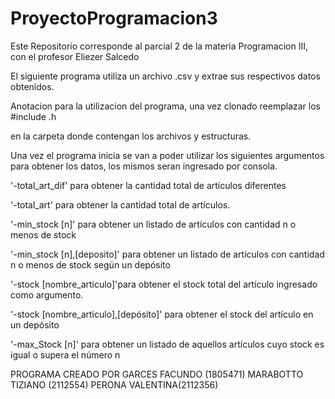 # ProyectoProgramacion3

Este Repositorio corresponde al parcial 2 de la materia Programacion III, con el profesor Eliezer Salcedo

El siguiente programa utiliza un archivo .csv y extrae sus respectivos datos obtenidos.

Anotacion para la utilizacion del programa, una vez clonado reemplazar los #include .h 

en la carpeta donde contengan los archivos y estructuras.

Una vez el programa inicia se van a poder utilizar los siguientes argumentos para obtener los datos, los mismos seran ingresado por consola.

'-total_art_dif' para obtener la cantidad total de artículos diferentes

'-total_art' para obtener la cantidad total de artículos.

'-min_stock [n]' para obtener un listado de artículos con cantidad n o menos de stock

'-min_stock [n],[deposito]' para obtener un listado de artículos con cantidad n o menos de stock según un depósito

'-stock [nombre_articulo]'para obtener el stock total del artículo ingresado como argumento.

'-stock [nombre_articulo],[depósito]' para obtener el stock del artículo en un depósito

'-max_Stock [n]' para obtener un listado de aquellos artículos cuyo stock es igual o supera el número n

PROGRAMA CREADO POR
GARCES FACUNDO (1805471)
MARABOTTO TIZIANO (2112554)
PERONA VALENTINA(2112356)
